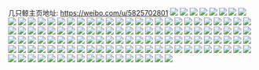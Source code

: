 几只鲸主页地址: https://weibo.com/u/5825702801 
![](https://wx4.sinaimg.cn/mw2000/006mg3qply1h8xmdb2i9ij30m62alh1f.jpg) 
![](https://wx4.sinaimg.cn/mw2000/006mg3qply1h8xmdgidu9j30u02yiauq.jpg) 
![](https://wx4.sinaimg.cn/mw2000/006mg3qply1h8xmdkd5fpj30tx340twr.jpg) 
![](https://wx4.sinaimg.cn/mw2000/006mg3qply1h8xmdnjosqj30u01404eb.jpg) 
![](https://wx4.sinaimg.cn/mw2000/006mg3qply1h8xmdbz5swj30u027ztl9.jpg) 
![](https://wx4.sinaimg.cn/mw2000/006mg3qply1h8xmdpunvyj30u01ve1ei.jpg) 
![](https://wx4.sinaimg.cn/mw2000/006mg3qply1h8xmdrgt18j30u01z0ar8.jpg) 
![](https://wx4.sinaimg.cn/mw2000/006mg3qply1h8xmdt8gpuj30u02tutqr.jpg) 
![](https://wx4.sinaimg.cn/mw2000/006mg3qply1h8xmdeya7hj30h13404fd.jpg) 
![](https://wx4.sinaimg.cn/mw2000/006mg3qply1h8xmdsj6xkj30gm340h4j.jpg) 
![](https://wx4.sinaimg.cn/mw2000/006mg3qply1h8xmdtv9awj30u01pzk0d.jpg) 
![](https://wx4.sinaimg.cn/mw2000/006mg3qply1h8hq6elj4vj30u01sz428.jpg) 
![](https://wx4.sinaimg.cn/mw2000/006mg3qply1h8hq6f7crjj30u01sztcd.jpg) 
![](https://wx4.sinaimg.cn/mw2000/006mg3qply1h8hq6hnlz3j30u01t34bm.jpg) 
![](https://wx4.sinaimg.cn/mw2000/006mg3qply1h7v88o15gaj30u01hcn3k.jpg) 
![](https://wx4.sinaimg.cn/mw2000/006mg3qply1h7v88esmsej31hc0o0wpl.jpg) 
![](https://wx4.sinaimg.cn/mw2000/006mg3qply1h7nsri1slej30u05manpd.jpg) 
![](https://wx4.sinaimg.cn/mw2000/006mg3qply1h7nsrkq7y1j30u018zk40.jpg) 
![](https://wx4.sinaimg.cn/mw2000/006mg3qply1h7nsrm3girj30u018ztgv.jpg) 
![](https://wx4.sinaimg.cn/mw2000/006mg3qply1h7nsra1ee6j31400u0gwr.jpg) 
![](https://wx4.sinaimg.cn/mw2000/006mg3qply1h7nsrpvvhrj30u01ve1i3.jpg) 
![](https://wx4.sinaimg.cn/mw2000/006mg3qply1h7nsrr9a8jj30u00u0104.jpg) 
![](https://wx4.sinaimg.cn/mw2000/006mg3qply1h7nsv2idjqj30u0140n4b.jpg) 
![](https://wx4.sinaimg.cn/mw2000/006mg3qply1h7nsv46r5xj30u018zwkr.jpg) 
![](https://wx4.sinaimg.cn/mw2000/006mg3qply1h7nsuzragaj30u0140jy6.jpg) 
![](https://wx4.sinaimg.cn/mw2000/006mg3qply1h7nsv560dej30u0140gqb.jpg) 
![](https://wx4.sinaimg.cn/mw2000/006mg3qply1h7nsv666w6j30u014079j.jpg) 
![](https://wx4.sinaimg.cn/mw2000/006mg3qply1h7nt0rktz4j31400u045e.jpg) 
![](https://wx4.sinaimg.cn/mw2000/006mg3qply1h7nt0snrorj30u0140agf.jpg) 
![](https://wx4.sinaimg.cn/mw2000/006mg3qply1h7eh53ceeuj30ur0h9myi.jpg) 
![](https://wx4.sinaimg.cn/mw2000/006mg3qply1h7eh55m8dgj30u034i4o1.jpg) 
![](https://wx4.sinaimg.cn/mw2000/006mg3qply1h7d6b4j3wnj31000u03z9.jpg) 
![](https://wx4.sinaimg.cn/mw2000/006mg3qply1h7d6b3cdkcj31pr0pvag0.jpg) 
![](https://wx4.sinaimg.cn/mw2000/006mg3qply1h7d6b9y376j30u034d1bq.jpg) 
![](https://wx4.sinaimg.cn/mw2000/006mg3qply1h7d6bbibxdj30xc0rkn0q.jpg) 
![](https://wx4.sinaimg.cn/mw2000/006mg3qply1h7d6bcgnd6j31ef0q1t97.jpg) 
![](https://wx4.sinaimg.cn/mw2000/006mg3qply1h7d6c2q0wtj31ps0pstdw.jpg) 
![](https://wx4.sinaimg.cn/mw2000/006mg3qply1h7d6c4ae2gj30u011qwkz.jpg) 
![](https://wx4.sinaimg.cn/mw2000/006mg3qply1h7d6c0v3k3j31pr0ps46e.jpg) 
![](https://wx4.sinaimg.cn/mw2000/006mg3qply1h7d6c70mjfj31pr0pwwf4.jpg) 
![](https://wx4.sinaimg.cn/mw2000/006mg3qply1h7d6c8xn88j30zx0u0jvo.jpg) 
![](https://wx4.sinaimg.cn/mw2000/006mg3qply1h7d6cokahoj318b0pqq5g.jpg) 
![](https://wx4.sinaimg.cn/mw2000/006mg3qply1h7d6cmgt7fj30u033bju7.jpg) 
![](https://wx4.sinaimg.cn/mw2000/006mg3qply1h7d78tectrj30u013zt9y.jpg) 
![](https://wx4.sinaimg.cn/mw2000/006mg3qply1h7d78wrnadj30u034idjx.jpg) 
![](https://wx4.sinaimg.cn/mw2000/006mg3qply1h7c4d8eic9j31hb0u0442.jpg) 
![](https://wx4.sinaimg.cn/mw2000/006mg3qply1h7c4d8lxb9j30u02chdo8.jpg) 
![](https://wx4.sinaimg.cn/mw2000/006mg3qply1h7c4d8wt0mj31hc0u00xs.jpg) 
![](https://wx4.sinaimg.cn/mw2000/006mg3qply1h7c4d946s9j31hb0u00xq.jpg) 
![](https://wx4.sinaimg.cn/mw2000/006mg3qply1h7c4d8524sj30u01enq4c.jpg) 
![](https://wx4.sinaimg.cn/mw2000/006mg3qply1h7c4d9cb73j31hc0u0juh.jpg) 
![](https://wx4.sinaimg.cn/mw2000/006mg3qply1h7c4gf2y0cj30u01epq4b.jpg) 
![](https://wx4.sinaimg.cn/mw2000/006mg3qply1h7c4gff4d7j31420u0tcf.jpg) 
![](https://wx4.sinaimg.cn/mw2000/006mg3qply1h7c4ges9hnj31hb0u0n0y.jpg) 
![](https://wx4.sinaimg.cn/mw2000/006mg3qply1h7c4gfo4klj31hb0u0wg1.jpg) 
![](https://wx4.sinaimg.cn/mw2000/006mg3qply1h7c4gfy3bmj30u00xraaq.jpg) 
![](https://wx4.sinaimg.cn/mw2000/006mg3qply1h6zcq4jy1aj30u01907fd.jpg) 
![](https://wx4.sinaimg.cn/mw2000/006mg3qply1h6zcq66ah1j30u01904ar.jpg) 
![](https://wx4.sinaimg.cn/mw2000/006mg3qply1h6zcq6ydm8j30u0140k2h.jpg) 
![](https://wx4.sinaimg.cn/mw2000/006mg3qply1h6w073pssmj30u02l2wgx.jpg) 
![](https://wx4.sinaimg.cn/mw2000/006mg3qply1h6w0748m74j30u01ep7ce.jpg) 
![](https://wx4.sinaimg.cn/mw2000/006mg3qply1h6w07373ynj30xd0is78o.jpg) 
![](https://wx4.sinaimg.cn/mw2000/006mg3qply1h6w074orduj30u00v9tb0.jpg) 
![](https://wx4.sinaimg.cn/mw2000/006mg3qply1h6w0750132j31hc0u00xl.jpg) 
![](https://wx4.sinaimg.cn/mw2000/006mg3qply1h6w075a1anj31400mi0wq.jpg) 
![](https://wx4.sinaimg.cn/mw2000/006mg3qply1h6w075toc1j30u022nq9c.jpg) 
![](https://wx4.sinaimg.cn/mw2000/006mg3qply1h6ouxh820nj30u0190gva.jpg) 
![](https://wx4.sinaimg.cn/mw2000/006mg3qply1h6ouxjldjrj30u0190ags.jpg) 
![](https://wx4.sinaimg.cn/mw2000/006mg3qply1h6ouxuk1jaj30sg340qqt.jpg) 
![](https://wx4.sinaimg.cn/mw2000/006mg3qply1h6ouxx4an3j30u02ceaom.jpg) 
![](https://wx4.sinaimg.cn/mw2000/006mg3qply1h6b6va9vtuj30om340nfu.jpg) 
![](https://wx4.sinaimg.cn/mw2000/006mg3qply1h6b6vb1cm3j30l0340wjv.jpg) 
![](https://wx4.sinaimg.cn/mw2000/006mg3qply1h6b6vbjy0qj30u019nq9j.jpg) 
![](https://wx4.sinaimg.cn/mw2000/006mg3qply1h6b6v93rnmj31400u0gmx.jpg) 
![](https://wx4.sinaimg.cn/mw2000/006mg3qply1h6b6vdfllyj30u0190qab.jpg) 
![](https://wx4.sinaimg.cn/mw2000/006mg3qply1h6b6vcvks4j30u00u0whj.jpg) 
![](https://wx4.sinaimg.cn/mw2000/006mg3qply1h6b6vcdzmzj30z80qfjxa.jpg) 
![](https://wx4.sinaimg.cn/mw2000/006mg3qply1h6b6vbwnzkj30u01gjq6d.jpg) 
![](https://wx4.sinaimg.cn/mw2000/006mg3qply1h5raoychk6j30u013ydl8.jpg) 
![](https://wx4.sinaimg.cn/mw2000/006mg3qply1h5jyydqfgqj30u0140n1p.jpg) 
![](https://wx4.sinaimg.cn/mw2000/006mg3qply1h55glivknij30v90h6jva.jpg) 
![](https://wx4.sinaimg.cn/mw2000/006mg3qply1h522fhj9n1j313u0town9.jpg) 
![](https://wx4.sinaimg.cn/mw2000/006mg3qply1h522aiyq78j31400u0129.jpg) 
![](https://wx4.sinaimg.cn/mw2000/006mg3qply1h522aca6wcj30u0280nk9.jpg) 
![](https://wx4.sinaimg.cn/mw2000/006mg3qply1h522ajljr1j31400u0gvi.jpg) 
![](https://wx4.sinaimg.cn/mw2000/006mg3qply1h522ah5lvjj30u0280njt.jpg) 
![](https://wx4.sinaimg.cn/mw2000/006mg3qply1h522ahqidpj30u0190dt0.jpg) 
![](https://wx4.sinaimg.cn/mw2000/006mg3qply1h522aiedr2j31400u0gwb.jpg) 
![](https://wx4.sinaimg.cn/mw2000/006mg3qply1h522afyn8ej30u02807pe.jpg) 
![](https://wx4.sinaimg.cn/mw2000/006mg3qply1h522adxg4ej30u02d0qkd.jpg) 
![](https://wx4.sinaimg.cn/mw2000/006mg3qply1h522af0dhpj30u03pdnf1.jpg) 
![](https://wx4.sinaimg.cn/mw2000/006mg3qply1h522acy8f6j30u01uo7gc.jpg) 
![](https://wx4.sinaimg.cn/mw2000/006mg3qply1h522db6f5hj30u01enwoz.jpg) 
![](https://wx4.sinaimg.cn/mw2000/006mg3qply1h522daih20j30u0140q8e.jpg) 
![](https://wx4.sinaimg.cn/mw2000/006mg3qply1h51esl7922j30u01407fs.jpg) 
![](https://wx4.sinaimg.cn/mw2000/006mg3qply1h51esndvxhj30u0140dqp.jpg) 
![](https://wx4.sinaimg.cn/mw2000/006mg3qply1h51esowrg5j30u0140jyv.jpg) 
![](https://wx4.sinaimg.cn/mw2000/006mg3qply1h51esjx46oj30u01407dg.jpg) 
![](https://wx4.sinaimg.cn/mw2000/006mg3qply1h4uzc1myo8j31400u0gt9.jpg) 
![](https://wx4.sinaimg.cn/mw2000/006mg3qply1h4uzc1xyb8j31400u0gsb.jpg) 
![](https://wx4.sinaimg.cn/mw2000/006mg3qply1h4aaw8hpulj30u010vak7.jpg) 
![](https://wx4.sinaimg.cn/mw2000/006mg3qply1h4aawahsgnj30rr0z9ds5.jpg) 
![](https://wx4.sinaimg.cn/mw2000/006mg3qpgy1h3m0csnyecj31400u0dnf.jpg) 
![](https://wx4.sinaimg.cn/mw2000/006mg3qply1h3kwy2c02bj30u011wgrr.jpg) 
![](https://wx4.sinaimg.cn/mw2000/006mg3qply1h3kwy0sm3pj30u0190n4n.jpg) 
![](https://wx4.sinaimg.cn/mw2000/006mg3qply1h3kwy1k2iij31400u0q86.jpg) 
![](https://wx4.sinaimg.cn/mw2000/006mg3qply1h3kwy4x9fpj31400u0jy7.jpg) 
![](https://wx4.sinaimg.cn/mw2000/006mg3qply1h3kwxz4zv9j31400u0q93.jpg) 
![](https://wx4.sinaimg.cn/mw2000/006mg3qply1h3kwy5xkaqj31400u0tg7.jpg) 
![](https://wx4.sinaimg.cn/mw2000/006mg3qply1h3kc2z64m5j30u00midk7.jpg) 
![](https://wx4.sinaimg.cn/mw2000/006mg3qply1h3drb5qg80j30u0190tk1.jpg) 
![](https://wx4.sinaimg.cn/mw2000/006mg3qply1h3drecdkh8j30u02s77wh.jpg) 
![](https://wx4.sinaimg.cn/mw2000/006mg3qply1h3drefgq0cj30u0140aoh.jpg) 
![](https://wx4.sinaimg.cn/mw2000/006mg3qply1h3drbeg2mxj30u01ldaq3.jpg) 
![](https://wx4.sinaimg.cn/mw2000/006mg3qply1h3f31zu4h0j311c0u0k2g.jpg) 
![](https://wx4.sinaimg.cn/mw2000/006mg3qply1h3dq8qhd1xj31400u0djk.jpg) 
![](https://wx4.sinaimg.cn/mw2000/006mg3qply1h3dqaismx8j31400u0gve.jpg) 
![](https://wx4.sinaimg.cn/mw2000/006mg3qply1h3dq8vtp33j30u02ydnir.jpg) 
![](https://wx4.sinaimg.cn/mw2000/006mg3qply1h3dq96avj8j30u0176ais.jpg) 
![](https://wx4.sinaimg.cn/mw2000/006mg3qply1h3dq9m14umj31940u0gsb.jpg) 
![](https://wx4.sinaimg.cn/mw2000/006mg3qply1h3dq985dkrj30u0280wxw.jpg) 
![](https://wx4.sinaimg.cn/mw2000/006mg3qply1h3dq9ni06wj31400u07b6.jpg) 
![](https://wx4.sinaimg.cn/mw2000/006mg3qply1h3dq9bcxxxj31400u0ai0.jpg) 
![](https://wx4.sinaimg.cn/mw2000/006mg3qply1h3dqb4jo94j30u038s1kx.jpg) 
![](https://wx4.sinaimg.cn/mw2000/006mg3qply1h3dl8zknpaj30u01907aj.jpg) 
